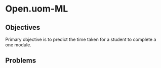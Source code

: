 # Open.uom-ML

## Objectives
Primary objective is to predict the time taken for a student to complete a one module.
## Problems

